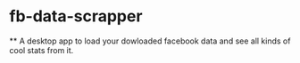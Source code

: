 # fb-data-scrapper

** A desktop app to load your dowloaded facebook data and see all kinds of cool stats from it. 
